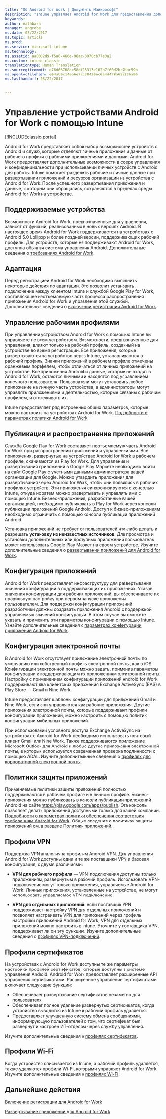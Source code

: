 ```yaml
---
title: "Об Android for Work | Документы Майкрософт"
description: "Intune управляет Android for Work для предоставления дополнительных возможностей управления и конфиденциальности при использовании личных устройств Android для работы."
keywords: 
author: nathbarn
manager: angrobe
ms.date: 03/22/2017
ms.topic: article
ms.prod: 
ms.service: microsoft-intune
ms.technology: 
ms.assetid: aa0002d9-f5a0-466e-98ac-3970cb77e3a2
ms.custom: intune-classic
translationtype: Human Translation
ms.sourcegitcommit: e76d66768ac58df25313e102b7f60d2bc7bbc59b
ms.openlocfilehash: e04ab9c14ea6e7cc38430ec6a4d478a65e23ba96
ms.lasthandoff: 03/22/2017


---
```


# <a name="manage-android-for-work-devices-with-intune"></a>Управление устройствами Android for Work с помощью Intune

[!INCLUDE[classic-portal](../includes/classic-portal.md)]

Android for Work представляет собой набор возможностей устройств с Android и служб, которые отделяют личные приложения и данные от рабочего профиля с рабочими приложениями и данными. Android for Work предоставляет дополнительные возможности в сфере управления и конфиденциальности при использовании личных устройств с Android для работы. Intune помогает разделить рабочие и личные данные при развертывании приложений и ресурсов организации на устройства с Android for Work. После успешного развертывания приложения и данные, к которым они обращались, сохраняются в пределах среды Android for Work на устройстве.

## <a name="supported-devices"></a>Поддерживаемые устройства

Возможности Android for Work, предназначенные для управления, зависят от функций, реализованных в новых версиях Android. В настоящее время Android for Work поддерживается на устройствах с Android 5.0 Lollipop и более поздней версии, поддерживающих рабочий профиль. Для устройств, которые не поддерживают Android for Work, доступна обычная система управления Android. Дополнительные сведения о [требованиях Android for Work](https://support.google.com/work/android/answer/6174145?hl=en&ref_topic=6151012).

## <a name="onboarding"></a>Адаптация

Перед регистрацией Android for Work необходимо выполнить некоторые действия по адаптации. Это позволит установить подключение между клиентом Intune и службой Google Play for Work, составляющее неотъемлемую часть процесса распространения приложения Android for Work и управления этой службой. Дополнительные сведения о [включении регистрации Android for Work](https://docs.microsoft.com/intune/deploy-use/set-up-android-for-work).

## <a name="work-profile-management"></a>Управление рабочими профилями

При управлении устройством Android for Work с помощью Intune вы управляете не всем устройством. Возможности, предназначенные для управления, влияют только на рабочий профиль, созданный на устройстве во время регистрации. Все приложения, которые развертываются на устройство через Intune, устанавливаются в рабочий профиль. Значки приложений в рабочем профиле отмечены оранжевым портфелем, чтобы отличаться от личных приложений на устройстве. Все приложения Android и данные, которые не входят в Android for Work, остаются личными и находятся под управлением конечного пользователя. Пользователи могут установить любое приложение на личную часть устройства, а администраторы могут управлять приложениями и деятельностью, которые связаны с рабочим профилем, и отслеживать их.

Intune предоставляет ряд встроенных общих параметров, которые можно настроить на устройствах Android for Work. [Подробности о параметрах политики Android for Work](android-for-work-policy-settings-in-microsoft-intune.md)

## <a name="app-publishing-and-distribution"></a>Публикация и распространение приложений

Служба Google Play for Work составляет неотъемлемую часть Android for Work при распространении приложений и управлении ими. Все приложения, развернутые на устройствах Android for Work в рабочем профиле, скачиваются из Play for Work. Для управления и развертывания приложений в Google Play Маркете необходимо войти на сайт Google Play с учетными данными администратора вашей организации для Google. Можно утвердить приложения для развертывания через Android for Work, чтобы они появились в рабочих профилях устройств. Эти приложения синхронизируются с консолью Intune, откуда их затем можно развертывать и управлять ими с помощью Intune. Бизнес-приложения, разработанные вашей организацией, необходимо публиковать в Play for Work через консоли публикации приложений Google Android. Доступ к бизнес-приложениям необходимо ограничить с помощью консоли публикации приложений Android.

Установка приложений не требует от пользователей что-либо делать и разрешать **установку из неизвестных источников**. Для просмотра и установки дополнительных или доступных приложений пользователь может использовать Google Play Маркет на своем устройстве. Изучите дополнительные сведения о [развертывании приложений для Android for Work](https://docs.microsoft.com/intune/deploy-use/android-for-work-apps).

## <a name="app-configuration"></a>Конфигурация приложений

Android for Work предоставляет инфраструктуру для развертывания значений конфигурации в поддерживающих их приложениях. Указав значения конфигурации для рабочих приложений, вы обеспечиваете их правильную настройку при первом запуске приложения пользователем. Для поддержки конфигурации приложений разработчики должны создавать приложения Android с поддержкой управляемых значений конфигурации. В этом случае вы сможете указать и применить эти параметры конфигурации с помощью Intune. Узнайте дополнительные сведения о [параметрах конфигурации приложений Android for Work](afw-app-configuration-policy.md).

## <a name="email-configuration"></a>Конфигурация электронной почты

В Android for Work отсутствует приложение электронной почты по умолчанию или собственный профиль электронной почты, как в iOS. Конфигурации электронной почты можно задать, применив параметры конфигурации к поддерживающим их приложениям электронной почты. Настройку с применением конфигурации приложений Android for Work поддерживают два клиентских приложения Exchange ActiveSync (EAS) в Play Store — Gmail и Nine Work.

Intune предоставляет шаблоны конфигурации для приложений Gmail и Nine Work, если они управляются как рабочие приложения. Другие приложения электронной почты, которые поддерживают профили конфигурации приложений, можно настроить с помощью политик конфигурации мобильных приложений.

При использовании условного доступа Exchange ActiveSync на устройствах с Android for Work необходимо использовать почтовый клиент Gmail или Nine Work. Также поддерживаются приложение Microsoft Outlook для Android и любые другие приложения электронной почты, в которых используется современная проверка подлинности с помощью ADAL. Изучите дополнительные сведения о [профилях для корпоративной электронной почты](configure-access-to-corporate-email-using-email-profiles-with-microsoft-intune.md).

## <a name="app-protection-policies"></a>Политики защиты приложений

Применяемые политики защиты приложений полностью поддерживаются в рабочем профиле и в личном профиле. Бизнес-приложения можно публиковать в консоли публикации приложений Android на сайте https://play.google.com/apps/publish. Эта консоль позволяет делать приложения доступными только для вашей компании. [Подробности о параметрах политики обеспечения соответствия требованиям Android for Work](afw-compliance-policy-settings-in-microsoft-intune.md). Общие сведения о политиках защиты приложений см. в разделе [Политики приложений](protect-app-data-using-mobile-app-management-policies-with-microsoft-intune.md).

## <a name="vpn-profiles"></a>Профили VPN

Поддержка VPN аналогична профилям Android VPN. Для управления Android for Work доступны одни и те же поставщики VPN и базовая конфигурация, с двумя различиями:

-  **VPN для рабочего профиля** — VPN-подключения доступны только приложениям, развернутым в рабочий профиль. Использовать VPN-подключение могут только приложения, управляемые Android for Work. Личные приложения, установленные на устройстве, не могут использовать управляемое VPN-подключение.

-  **VPN для отдельных приложений**: если поставщик VPN поддерживает настройку VPN для отдельных приложений и позволяет настраивать VPN для приложений через профиль настройки приложений Android for Work, VPN для отдельных приложений можно настроить в Intune. Уточните у поставщика VPN, поддерживает ли он эту функцию. Изучите дополнительные сведения о [профилях VPN-подключений](vpn-connections-in-microsoft-intune.md).

## <a name="certificate-profiles"></a>Профили сертификатов

На устройствах с Android for Work доступны те же параметры настройки профилей сертификатов, которые доступны в системе управления Android. Android for Work предоставляет расширенные API управления сертификатами. Расширенное управление сертификатами включает следующие функции:

- Обеспечивает развертывание сертификатов незаметно для пользователя.
-  Обеспечивает полное удаление развернутых сертификатов, когда устройство выводится из Intune и рабочий профиль удаляется.
-  Предоставляет улучшенную систему обмена сообщениями, информирующую пользователей о том, что сертификат был развернут и настроен ИТ-отделом через службу управления.

Изучите дополнительные сведения о [профилях сертификатов](secure-resource-access-with-certificate-profiles.md).

## <a name="wi-fi-profiles"></a>Профили Wi-Fi

Когда устройство списывается из Intune, а рабочий профиль удаляется, также удаляются профили Wi-Fi, которыми управляет Android for Work. Изучите дополнительные сведения о [профилях Wi-Fi](wi-fi-connections-in-microsoft-intune.md).

## <a name="next-steps"></a>Дальнейшие действия
[Включение регистрации для Android for Work](https://docs.microsoft.com/en-us/intune/deploy-use/set-up-android-for-work)

[Развертывание приложений для Android for Work](https://docs.microsoft.com/en-us/intune/deploy-use/android-for-work-apps)

